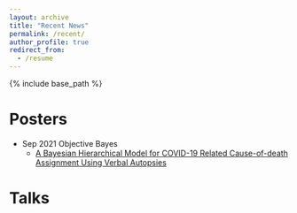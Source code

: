 ```yaml
---
layout: archive
title: "Recent News"
permalink: /recent/
author_profile: true
redirect_from:
  - /resume
---
```


{% include base_path %}

Posters
======
* Sep 2021  Objective Bayes
    *  [A Bayesian Hierarchical Model for COVID-19 Related Cause-of-death Assignment Using Verbal Autopsies](http://yuzoeyzhu.github.io/files/[Obayes_Poster]Probabilistic_Cause_of_death_Assignment_using_Verbal_Autopsies.pdf)

  


Talks
======
